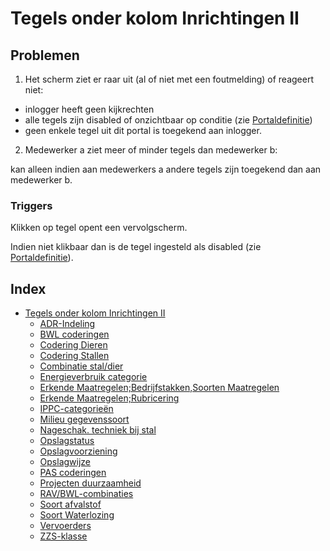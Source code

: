 # Tegels onder kolom Inrichtingen II

## Problemen

1) Het scherm ziet er raar uit (al of niet met een foutmelding) of reageert niet:

- inlogger heeft geen kijkrechten
- alle tegels zijn disabled of onzichtbaar op conditie (zie [Portaldefinitie](/instellen_inrichten/portaldefinitie/README.md))
- geen enkele tegel uit dit portal is toegekend aan inlogger.

2) Medewerker a ziet meer of minder tegels dan medewerker b:

kan alleen indien aan medewerkers a andere tegels zijn toegekend dan aan medewerker b.

### Triggers

Klikken op tegel opent een vervolgscherm.

Indien niet klikbaar dan is de tegel ingesteld als disabled (zie [Portaldefinitie](/instellen_inrichten/portaldefinitie/README.md)).

## Index

- [Tegels onder kolom Inrichtingen II](/probleemoplossing/portalen_en_moduleschermen/beheerportaal/tegels_onder_kolom_inrichtingen_ii/README.md)
  - [ADR-Indeling](/probleemoplossing/portalen_en_moduleschermen/beheerportaal/tegels_onder_kolom_inrichtingen_ii/adr_indeling.md)
  - [BWL coderingen](/probleemoplossing/portalen_en_moduleschermen/beheerportaal/tegels_onder_kolom_inrichtingen_ii/bwl-coderingen.md)
  - [Codering Dieren](/probleemoplossing/portalen_en_moduleschermen/beheerportaal/tegels_onder_kolom_inrichtingen_ii/codering_dieren.md)
  - [Codering
 Stallen](/probleemoplossing/portalen_en_moduleschermen/beheerportaal/tegels_onder_kolom_inrichtingen_ii/codering_stallen.md)
  - [Combinatie stal/dier](/probleemoplossing/portalen_en_moduleschermen/beheerportaal/tegels_onder_kolom_inrichtingen_ii/combinatie_stal_dier.md)
  - [Energieverbruik categorie](/probleemoplossing/portalen_en_moduleschermen/beheerportaal/tegels_onder_kolom_inrichtingen_ii/energieverbruikcat.md)
  - [Erkende Maatregelen;Bedrijfstakken,Soorten Maatregelen](/probleemoplossing/portalen_en_moduleschermen/beheerportaal/tegels_onder_kolom_inrichtingen_ii/erkende_maatregelen_bedrijfstakken_soorten_maatregelen.md)
  - [Erkende Maatregelen;Rubricering](/probleemoplossing/portalen_en_moduleschermen/beheerportaal/tegels_onder_kolom_inrichtingen_ii/erkende_maatregelen_rubricering.md)
  - [IPPC-categorieën](/probleemoplossing/portalen_en_moduleschermen/beheerportaal/tegels_onder_kolom_inrichtingen_ii/ippc-categorien.md)
  - [Milieu gegevenssoort](/probleemoplossing/portalen_en_moduleschermen/beheerportaal/tegels_onder_kolom_inrichtingen_ii/milieu_gegevenssoort.md)
  - [Nageschak. techniek bij stal](/probleemoplossing/portalen_en_moduleschermen/beheerportaal/tegels_onder_kolom_inrichtingen_ii/nageschak._techniek_bij_stal.md)
  - [Opslagstatus](/probleemoplossing/portalen_en_moduleschermen/beheerportaal/tegels_onder_kolom_inrichtingen_ii/opslagstatus.md)
  - [Opslagvoorziening](/probleemoplossing/portalen_en_moduleschermen/beheerportaal/tegels_onder_kolom_inrichtingen_ii/opslagvoorziening.md)
  - [Opslagwijze](/probleemoplossing/portalen_en_moduleschermen/beheerportaal/tegels_onder_kolom_inrichtingen_ii/opslagwijze.md)
  - [PAS coderingen](/probleemoplossing/portalen_en_moduleschermen/beheerportaal/tegels_onder_kolom_inrichtingen_ii/pascategorie.md)
  - [Projecten duurzaamheid](/probleemoplossing/portalen_en_moduleschermen/beheerportaal/tegels_onder_kolom_inrichtingen_ii/projecten_duurzaamheid.md)
  - [RAV/BWL-combinaties](/probleemoplossing/portalen_en_moduleschermen/beheerportaal/tegels_onder_kolom_inrichtingen_ii/rav_bwl-combinaties.md)
  - [Soort afvalstof](/probleemoplossing/portalen_en_moduleschermen/beheerportaal/tegels_onder_kolom_inrichtingen_ii/soort_afvalstof.md)
  - [Soort Waterlozing](/probleemoplossing/portalen_en_moduleschermen/beheerportaal/tegels_onder_kolom_inrichtingen_ii/soort_waterlozing.md)
  - [Vervoerders](/probleemoplossing/portalen_en_moduleschermen/beheerportaal/tegels_onder_kolom_inrichtingen_ii/vervoerders.md)
  - [ZZS-klasse](/probleemoplossing/portalen_en_moduleschermen/beheerportaal/tegels_onder_kolom_inrichtingen_ii/zzs_klasse.md)
